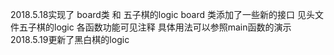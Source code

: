 2018.5.18实现了 board类 和 五子棋的logic board 类添加了一些新的接口 见头文件五子棋的logic 各函数功能可见注释 具体用法可以参照main函数的演示
2018.5.19更新了黑白棋的logic

